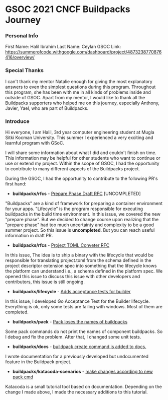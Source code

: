 
# GSOC 2021 CNCF Buildpacks Journey


### Personal Info
First Name: Halil Ibrahim
Last Name: Ceylan
GSOC Link: https://summerofcode.withgoogle.com/dashboard/project/4873238770876416/overview/
### Special Thanks
I can't thank my mentor Natalie enough for giving the most explanatory answers to even the simplest questions during this program. Throughout this program, she has been with me in all kinds of problems inside and outside of GSOC. Apart from my mentor, I would like to thank all the Buildpacks supporters who helped me on this journey, especially Anthony, Javier, Yael, who are part of Buildpacks.

### Introduce
Hi everyone, I am Halil, 3rd year computer engineering student at Mugla Sitki Kocman University. This summer I experienced a very exciting and learnful program with GSoC.

 
I will share some information about what I did and couldn't finish on time. This information may be helpful for other students who want to continue or use or extend my project. Within the scope of GSOC, I had the opportunity to contribute to many different aspects of the Buildpacks project.


During the GSOC, I had the opportunity to contribute to the following PR's first hand:

- **buildpacks/rfcs** - [Prepare Phase Draft RFC](https://github.com/haliliceylan/rfcs/pull/1) [UNCOMPLETED]

"Buildpacks" are a kind of framework for preparing a container environment for your apps. "Lifecycle" is the program responsible for executing buildpacks in the build time environment. In this issue, we covered the new "prepare phase". But we decided to change course upon realizing that the "prepare phase" had too much uncertainty and complexity to be a good summer project. So this issue is **uncompleted**. But you can reach useful information in draft PR.

- **buildpacks/rfcs** - [Project TOML Conveter RFC](https://github.com/buildpacks/rfcs/pull/182)

In this issue, The idea is to ship a binary with the lifecycle that would be responsible for translating project.toml from the schema defined in the project descriptor extension spec into something that the lifecycle knows the platform can understand i.e., a schema defined in the platform spec. We opened this issue to discuss this issue with other developers and contributors, this issue is still ongoing.

- **buildpacks/lifecycle** - [Adds acceptance tests for builder](https://github.com/buildpacks/lifecycle/pull/648)

In this issue, I developed Go Acceptance Test for the Builder lifecycle. Everything is ok, only some tests are failing with windows. Most of them are completed.

- **buildpacks/pack** - [Pack loses the names of buildpacks](https://github.com/buildpacks/pack/pull/1253)

Some pack commands do not print the names of component buildpacks. So I debug and fix the problem. After that, I changed some unit tests.

- **buildpacks/docs** - [buildpack create command is added to docs.](https://github.com/buildpacks/docs/pull/376)

I wrote documentation for a previously developed but undocumented feature in the Buildpack project.

- **buildpacks/katacoda-scenarios** - [make changes according to new pack cmd](https://github.com/buildpacks/katacoda-scenarios/pull/6)

Katacoda is a small tutorial tool based on documentation. Depending on the change I made above, I made the necessary additions to this tutorial.
